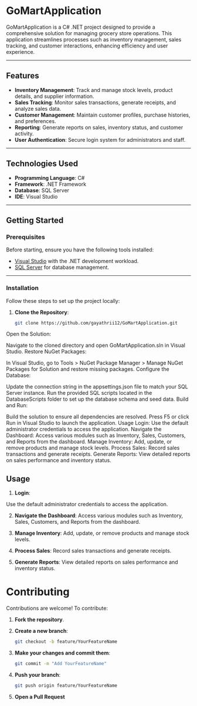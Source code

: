 # GoMartApplication

GoMartApplication is a C# .NET project designed to provide a comprehensive solution for managing grocery store operations. This application streamlines processes such as inventory management, sales tracking, and customer interactions, enhancing efficiency and user experience.

---

## Features

- **Inventory Management**: Track and manage stock levels, product details, and supplier information.
- **Sales Tracking**: Monitor sales transactions, generate receipts, and analyze sales data.
- **Customer Management**: Maintain customer profiles, purchase histories, and preferences.
- **Reporting**: Generate reports on sales, inventory status, and customer activity.
- **User Authentication**: Secure login system for administrators and staff.

---

## Technologies Used

- **Programming Language**: C#
- **Framework**: .NET Framework
- **Database**: SQL Server
- **IDE**: Visual Studio

---

## Getting Started

### Prerequisites

Before starting, ensure you have the following tools installed:

- [Visual Studio](https://visualstudio.microsoft.com/) with the .NET development workload.
- [SQL Server](https://www.microsoft.com/en-us/sql-server) for database management.

---

### Installation

Follow these steps to set up the project locally:

1. **Clone the Repository**:
   ```bash
   git clone https://github.com/gayathrii12/GoMartApplication.git
Open the Solution:

Navigate to the cloned directory and open GoMartApplication.sln in Visual Studio.
Restore NuGet Packages:

In Visual Studio, go to Tools > NuGet Package Manager > Manage NuGet Packages for Solution and restore missing packages.
Configure the Database:

Update the connection string in the appsettings.json file to match your SQL Server instance.
Run the provided SQL scripts located in the DatabaseScripts folder to set up the database schema and seed data.
Build and Run:

Build the solution to ensure all dependencies are resolved.
Press F5 or click Run in Visual Studio to launch the application.
Usage
Login:
Use the default administrator credentials to access the application.
Navigate the Dashboard:
Access various modules such as Inventory, Sales, Customers, and Reports from the dashboard.
Manage Inventory:
Add, update, or remove products and manage stock levels.
Process Sales:
Record sales transactions and generate receipts.
Generate Reports:
View detailed reports on sales performance and inventory status.


## Usage
1. **Login**:

Use the default administrator credentials to access the application.

2. **Navigate the Dashboard**:
Access various modules such as Inventory, Sales, Customers, and Reports from the dashboard.

3. **Manage Inventory**:
Add, update, or remove products and manage stock levels.

4. **Process Sales**:
Record sales transactions and generate receipts.

5. **Generate Reports**:
View detailed reports on sales performance and inventory status.

# Contributing

Contributions are welcome! To contribute:

1. **Fork the repository**.

2. **Create a new branch**:
   ```bash
   git checkout -b feature/YourFeatureName
3. **Make your changes and commit them**:
   ```bash
   git commit -m "Add YourFeatureName"
4. **Push your branch**:
   ```bash
   git push origin feature/YourFeatureName
5. **Open a Pull Request**
